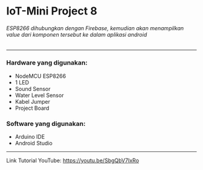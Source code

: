 # IoT-Mini Project 8

###### ESP8266 dihubungkan dengan Firebase, kemudian akan menampilkan value dari komponen tersebut ke dalam aplikasi android
--------------------------------------------------

### Hardware yang digunakan: 
- NodeMCU ESP8266
- 1 LED
- Sound Sensor
- Water Level Sensor
- Kabel Jumper
- Project Board

### Software yang digunakan: 
- Arduino IDE
- Android Studio
--------------------------------------------------

Link Tutorial YouTube: https://youtu.be/SbgQbV7IxRo

